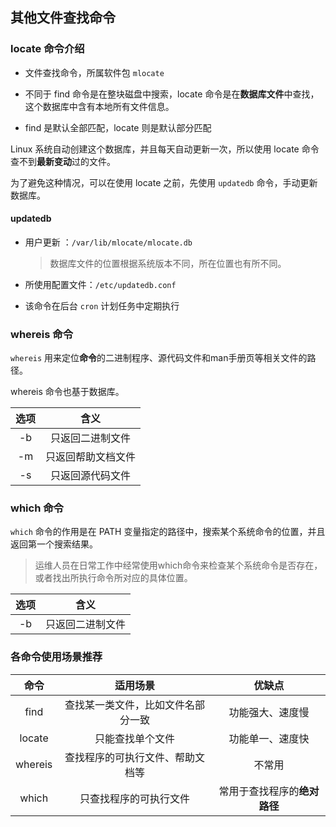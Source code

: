 ## 其他文件查找命令

### locate 命令介绍

- 文件查找命令，所属软件包 `mlocate`

- 不同于 find 命令是在整块磁盘中搜索，locate 命令是在**数据库文件**中查找，这个数据库中含有本地所有文件信息。
- find 是默认全部匹配，locate 则是默认部分匹配

Linux 系统自动创建这个数据库，并且每天自动更新一次，所以使用 locate 命令查不到**最新变动**过的文件。

为了避免这种情况，可以在使用 locate 之前，先使用 `updatedb` 命令，手动更新数据库。

#### updatedb

- 用户更新 ：`/var/lib/mlocate/mlocate.db`

  > 数据库文件的位置根据系统版本不同，所在位置也有所不同。

- 所使用配置文件：`/etc/updatedb.conf`

- 该命令在后台 `cron` 计划任务中定期执行



### whereis 命令

`whereis` 用来定位**命令**的二进制程序、源代码文件和man手册页等相关文件的路径。

whereis 命令也基于数据库。

| 选项 |        含义        |
| :--: | :----------------: |
|  -b  |  只返回二进制文件  |
|  -m  | 只返回帮助文档文件 |
|  -s  |  只返回源代码文件  |



### which 命令

`which` 命令的作用是在 PATH 变量指定的路径中，搜索某个系统命令的位置，并且返回第一个搜索结果。

> 运维人员在日常工作中经常使用which命令来检查某个系统命令是否存在，或者找出所执行命令所对应的具体位置。

| 选项 |       含义       |
| :--: | :--------------: |
|  -b  | 只返回二进制文件 |



### 各命令使用场景推荐

|  命令   |              适用场景              |            优缺点            |
| :-----: | :--------------------------------: | :--------------------------: |
|  find   | 查找某一类文件，比如文件名部分一致 |       功能强大、速度慢       |
| locate  |          只能查找单个文件          |       功能单一、速度快       |
| whereis |  查找程序的可执行文件、帮助文档等  |            不常用            |
|  which  |       只查找程序的可执行文件       | 常用于查找程序的**绝对路径** |

